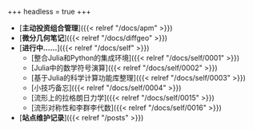 +++
headless = true
+++


- [**主动投资组合管理**]({{< relref "/docs/apm" >}})
- [**微分几何笔记**]({{< relref "/docs/diffgeo" >}})
- [**进行中......**]({{< relref "/docs/self" >}}) 
    - [整合Julia和Python的集成环境]({{< relref "/docs/self/0001" >}})  
    - [Julia中的数学符号演算]({{< relref "/docs/self/0002" >}}) 
    - [基于Julia的科学计算功能库整理]({{< relref "/docs/self/0003" >}})  
    - [小技巧备忘]({{< relref "/docs/self/0004" >}})    
    - [流形上的拉格朗日力学]({{< relref "/docs/self/0015" >}})  
    - [流形对称性和李群李代数]({{< relref "/docs/self/0016" >}})  
- [**站点维护记录**]({{< relref "/posts" >}})





